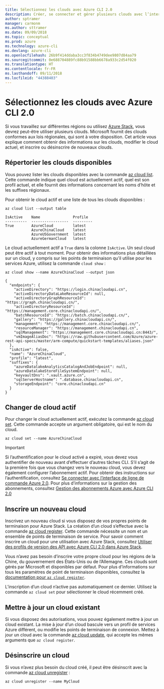 ```yaml
---
title: Sélectionnez les clouds avec Azure CLI 2.0
description: Créer, se connecter et gérer plusieurs clouds avec l’interface de ligne de commande Azure 2.0.
author: sptramer
manager: carmonm
ms.author: sttramer
ms.date: 09/09/2018
ms.topic: conceptual
ms.prod: azure
ms.technology: azure-cli
ms.devlang: azure-cli
ms.openlocfilehash: 26b9f414ddaba3cc3f834b4749dee9807d84aa79
ms.sourcegitcommit: 0e688704889fc88b91588bb6678a933c2d54f020
ms.translationtype: HT
ms.contentlocale: fr-FR
ms.lasthandoff: 09/11/2018
ms.locfileid: "44388403"
---
```

# <a name="select-clouds-with-azure-cli-20"></a>Sélectionnez les clouds avec Azure CLI 2.0

Si vous travaillez sur différentes régions ou utilisez [Azure Stack](https://docs.microsoft.com/azure/azure-stack/user/), vous devrez peut-être utiliser plusieurs clouds. Microsoft fournit des clouds conformes aux lois régionales, qui sont à votre disposition. Cet article vous explique comment obtenir des informations sur les clouds, modifier le cloud actuel, et inscrire ou désinscrire de nouveaux clouds.

## <a name="list-available-clouds"></a>Répertorier les clouds disponibles

Vous pouvez lister les clouds disponibles avec la commande [az cloud list](/cli/azure/cloud#az-cloud-list). Cette commande indique quel cloud est actuellement actif, quel est son profil actuel, et elle fournit des informations concernant les noms d’hôte et les suffixes régionaux.

Pour obtenir le cloud actif et une liste de tous les clouds disponibles :

```azurecli-interactive
az cloud list --output table
```

```output
IsActive    Name               Profile
----------  -----------------  ---------
True        AzureCloud         latest
            AzureChinaCloud    latest
            AzureUSGovernment  latest
            AzureGermanCloud   latest
```

Le cloud actuellement actif a `True` dans la colonne `IsActive`. Un seul cloud peut être actif à tout moment. Pour obtenir des informations plus détaillées sur un cloud, y compris sur les points de terminaison qu’il utilise pour les services Azure, utilisez la commande `cloud show` :

```azurecli-interactive
az cloud show --name AzureChinaCloud --output json
```

```output
{
  "endpoints": {
    "activeDirectory": "https://login.chinacloudapi.cn",
    "activeDirectoryDataLakeResourceId": null,
    "activeDirectoryGraphResourceId": "https://graph.chinacloudapi.cn/",
    "activeDirectoryResourceId": "https://management.core.chinacloudapi.cn/",
    "batchResourceId": "https://batch.chinacloudapi.cn/",
    "gallery": "https://gallery.chinacloudapi.cn/",
    "management": "https://management.core.chinacloudapi.cn/",
    "resourceManager": "https://management.chinacloudapi.cn",
    "sqlManagement": "https://management.core.chinacloudapi.cn:8443/",
    "vmImageAliasDoc": "https://raw.githubusercontent.com/Azure/azure-rest-api-specs/master/arm-compute/quickstart-templates/aliases.json"
  },
  "isActive": false,
  "name": "AzureChinaCloud",
  "profile": "latest",
  "suffixes": {
    "azureDatalakeAnalyticsCatalogAndJobEndpoint": null,
    "azureDatalakeStoreFileSystemEndpoint": null,
    "keyvaultDns": ".vault.azure.cn",
    "sqlServerHostname": ".database.chinacloudapi.cn",
    "storageEndpoint": "core.chinacloudapi.cn"
  }
}
```

## <a name="switch-the-active-cloud"></a>Changer de cloud actif

Pour changer le cloud actuellement actif, exécutez la commande [az cloud set](/cli/azure/cloud#az-cloud-set). Cette commande accepte un argument obligatoire, qui est le nom du cloud.

```azurecli-interactive
az cloud set --name AzureChinaCloud
```

> [!IMPORTANT]
> Si l’authentification pour le cloud activé a expiré, vous devez vous authentifier de nouveau avant d’effectuer d’autres tâches CLI. S’il s’agit de la première fois que vous changez vers le nouveau cloud, vous devez également configurer l’abonnement actif.
> Pour obtenir des instructions sur l’authentification, consultez [Se connecter avec l’interface de ligne de commande Azure 2.0](authenticate-azure-cli.md). Pour plus d’informations sur la gestion des abonnements, consultez [Gestion des abonnements Azure avec Azure CLI 2.0](manage-azure-subscriptions-azure-cli.md)

## <a name="register-a-new-cloud"></a>Inscrire un nouveau cloud

Inscrivez un nouveau cloud si vous disposez de vos propres points de terminaison pour Azure Stack. La création d’un cloud s’effectue avec la commande [az cloud register](/cli/azure/cloud#az-cloud-register). Cette commande nécessite un nom et un ensemble de points de terminaison de service. Pour savoir comment inscrire un cloud pour une utilisation avec Azure Stack, consultez [Utiliser des profils de version des API avec Azure CLI 2.0 dans Azure Stack](/azure/azure-stack/user/azure-stack-version-profiles-azurecli2#connect-to-azure-stack).

Vous n’avez pas besoin d’inscrire votre propre cloud pour les régions de la Chine, du gouvernement des États-Unis ou de l’Allemagne. Ces clouds sont gérés par Microsoft et disponibles par défaut.  Pour plus d’informations sur tous les paramètres de point de terminaison disponibles, consultez la [documentation pour `az cloud register`](/cli/azure/cloud#az-cloud-register).

L’inscription d’un cloud n’active pas automatiquement ce dernier. Utilisez la commande `az cloud set` pour sélectionner le cloud récemment créé.

## <a name="update-an-existing-cloud"></a>Mettre à jour un cloud existant

Si vous disposez des autorisations, vous pouvez également mettre à jour un cloud existant. La mise à jour d’un cloud bascule vers un profil de services Azure différent, ou modifie les points de terminaison de connexion.
Mettez à jour un cloud avec la commande [az cloud update](/cli/azure/cloud#az-cloud-update), qui accepte les mêmes arguments que `az cloud register`.

## <a name="unregister-a-cloud"></a>Désinscrire un cloud

Si vous n’avez plus besoin du cloud créé, il peut être désinscrit avec la commande [az cloud unregister](/cli/azure/cloud#az-cloud-unregister) :

```azurecli-interactive
az cloud unregister --name MyCloud
```
